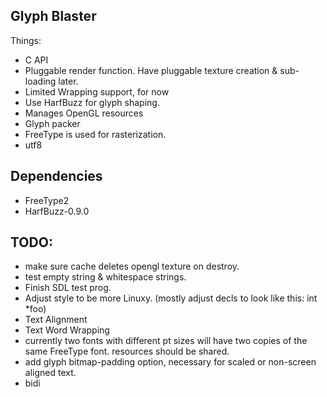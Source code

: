 Glyph Blaster
---------------

Things:
  * C API
  * Pluggable render function.  Have pluggable texture creation & sub-loading later.
  * Limited Wrapping support, for now
  * Use HarfBuzz for glyph shaping.
  * Manages OpenGL resources
  * Glyph packer
  * FreeType is used for rasterization.
  * utf8

Dependencies
-----------------
  * FreeType2
  * HarfBuzz-0.9.0

TODO:
-----------------
* make sure cache deletes opengl texture on destroy.
* test empty string & whitespace strings.
* Finish SDL test prog.
* Adjust style to be more Linuxy. (mostly adjust decls to look like this: int *foo)
* Text Alignment
* Text Word Wrapping
* currently two fonts with different pt sizes will have two copies of the same FreeType font.
  resources should be shared.
* add glyph bitmap-padding option, necessary for scaled or non-screen aligned text.
* bidi



